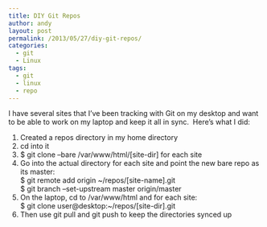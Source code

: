 ```yaml
---
title: DIY Git Repos
author: andy
layout: post
permalink: /2013/05/27/diy-git-repos/
categories:
  - git
  - Linux
tags:
  - git
  - linux
  - repo
---
```

I have several sites that I&#8217;ve been tracking with Git on my desktop and want to be able to work on my laptop and keep it all in sync.  Here&#8217;s what I did:

  1. Created a repos directory in my home directory
  2. cd into it
  3. $ git clone &#8211;bare /var/www/html/[site-dir] for each site
  4. Go into the actual directory for each site and point the new bare repo as its master:  
    $ git remote add origin ~/repos/[site-name].git  
    $ git branch &#8211;set-upstream master origin/master
  5. On the laptop, cd to /var/www/html and for each site:  
    $ git clone user@desktop:~/repos/[site-dir].git
  6. Then use git pull and git push to keep the directories synced up